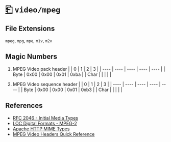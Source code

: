 # [⎗](../README.md) `video/mpeg`

## File Extensions

`mpeg`, `mpg`, `mpe`, `m1v`, `m2v`

## Magic Numbers

1. MPEG Video pack header
   | | 0 | 1 | 2 | 3 |
   | ---- | ---- | ---- | ---- | ---- |
   | Byte | 0x00 | 0x00 | 0x01 | 0xba |
   | Char | | | | |

2. MPEG Video sequence header
   | | 0 | 1 | 2 | 3 |
   | ---- | ---- | ---- | ---- | ---- |
   | Byte | 0x00 | 0x00 | 0x01 | 0xb3 |
   | Char | | | | |

## References

- [RFC 2046 - Initial Media Types](https://datatracker.ietf.org/doc/html/rfc2046#section-3)
- [LOC Digital Formats - MPEG-2](https://www.loc.gov/preservation/digital/formats/fdd/fdd000028.shtml)
- [Apache HTTP MIME Types](https://svn.apache.org/repos/asf/httpd/httpd/trunk/docs/conf/mime.types)
- [MPEG Video Headers Quick Reference](https://dvd.sourceforge.net/dvdinfo/mpeghdrs.html)
